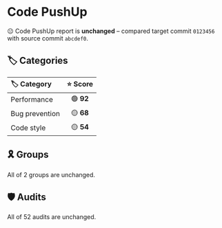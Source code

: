 # Code PushUp

😐 Code PushUp report is **unchanged** – compared target commit `0123456` with source commit `abcdef0`.

## 🏷️ Categories

|🏷️ Category|⭐ Score|
|:--|:--:|
|Performance|🟢 **92**|
|Bug prevention|🟡 **68**|
|Code style|🟡 **54**|

## 🎗️ Groups

All of 2 groups are unchanged.

## 🛡️ Audits

All of 52 audits are unchanged.
